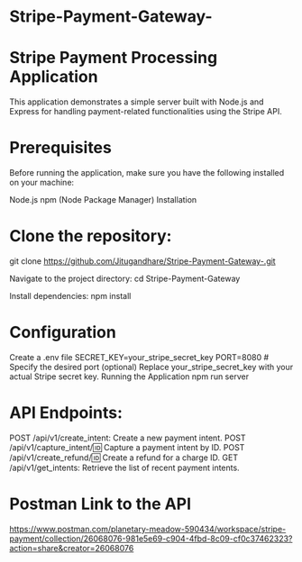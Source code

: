 # Stripe-Payment-Gateway-


# Stripe Payment Processing Application
This application demonstrates a simple server built with Node.js and Express for handling payment-related functionalities using the Stripe API.

# Prerequisites
Before running the application, make sure you have the following installed on your machine:

Node.js
npm (Node Package Manager)
Installation
# Clone the repository:

git clone https://github.com/Jitugandhare/Stripe-Payment-Gateway-.git

Navigate to the project directory: cd Stripe-Payment-Gateway

Install dependencies: npm install

# Configuration
Create a .env file SECRET_KEY=your_stripe_secret_key PORT=8080 # Specify the desired port (optional) Replace your_stripe_secret_key with your actual Stripe secret key.
Running the Application
npm run server

# API Endpoints:
POST /api/v1/create_intent: Create a new payment intent. POST /api/v1/capture_intent/:id: Capture a payment intent by ID. POST /api/v1/create_refund/:id: Create a refund for a charge ID. GET /api/v1/get_intents: Retrieve the list of recent payment intents.



# Postman Link to the API

https://www.postman.com/planetary-meadow-590434/workspace/stripe-payment/collection/26068076-981e5e69-c904-4fbd-8c09-cf0c37462323?action=share&creator=26068076
